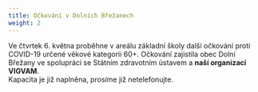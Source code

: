 ```yaml
---
title: Očkování v Dolních Břežanech
weight: 2
---
```

Ve čtvrtek 6. května proběhne v areálu základní školy další očkování proti COVID-19 určené věkové kategorii 60+. Očkování zajistila obec Dolní Břežany ve spolupráci se Státním zdravotním ústavem a **naší organizací VIGVAM**.   \
Kapacita je již naplněna, prosíme již netelefonujte.